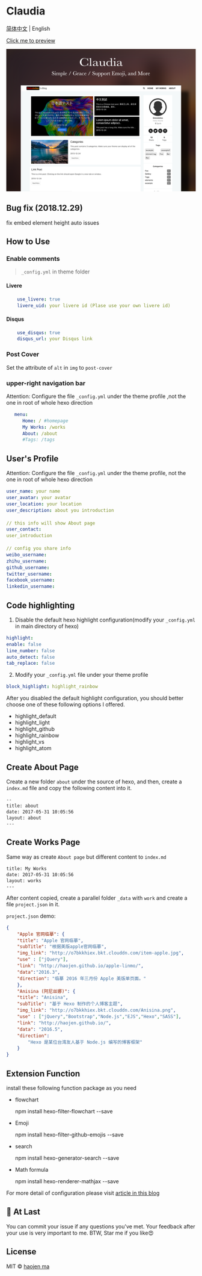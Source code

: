 # Claudia

[简体中文](./README-EN.md) | English

[Click me to preview](https://haojen.github.io/Claudia-theme-blog/)

![cover](./screenshot/claudia-cover.png)

## Bug fix (2018.12.29)

fix embed element height auto issues

## How to Use

### Enable comments

> `_config.yml` in theme folder

#### Livere

```yml
    use_livere: true
    livere_uid: your livere id (Plase use your own livere id)
```

#### Disqus

```yml
    use_disqus: true
    disqus_url: your Disqus link
```

### Post Cover

Set the attribute of `alt` in `img` to `post-cover`

### upper-right navigation bar

Attention: Configure the file `_config.yml` under the theme profile ,not the one in root of whole hexo direction

```yml
   menu:
      Home: / #homepage
      My Works: /works
      About: /about
      #Tags: /tags

```

## User's Profile

Attention: Configure the file `_config.yml` under the theme profile, not the one in  root of whole hexo direction

```yml
user_name: your name
user_avatar: your avatar
user_location: your location
user_description: about you introduction

// this info will show About page
user_contact: 
user_introduction

// config you share info
weibo_username: 
zhihu_username: 
github_username:
twitter_username: 
facebook_username: 
linkedin_username: 
```

## Code highlighting

1. Disable the default hexo highlight configuration(modify your `_config.yml` in main directory of hexo)

```yml
highlight:
enable: false
line_number: false
auto_detect: false
tab_replace: false
```

2. Modify your `_config.yml` file under your theme profile

```yml
block_highlight: highlight_rainbow
```

After you disabled the default highlight configuration, you should better choose one of these following options I offered.

* highlight_default
* highlight_light
* highlight_github
* highlight_rainbow
* highlight_vs
* highlight_atom

## Create About Page

Create a new folder `about` under the source of hexo, and then, create a `index.md` file and copy the following content into it.

	--
    title: about
	date: 2017-05-31 10:05:56
	layout: about
	---

## Create Works Page

Same way as create `About page` but different content to `index.md`

```
title: My Works
date: 2017-05-31 10:05:56
layout: works
---
```

After content copied, create a parallel folder `_data` with `work` and create a file `project.json` in it.

`project.json` demo:

```json
{
    "Apple 官网临摹": {
    "title": "Apple 官网临摹",
    "subTitle": "根据美版apple官网临摹",
    "img_link": "http://o7bkkhiex.bkt.clouddn.com/item-apple.jpg",
    "use" : ["jQuery"],
    "link": "http://haojen.github.io/apple-linmo/",
    "data":"2016.3",
    "direction": "临摹 2016 年三月份 Apple 美版单页面。"
    },
    "Anisina (阿尼丝娜)": {
    "title": "Anisina",
    "subTitle": "基于 Hexo 制作的个人博客主题",
    "img_link": "http://o7bkkhiex.bkt.clouddn.com/Anisina.png",
    "use" : ["jQuery","Bootstrap","Node.js","EJS","Hexo","SASS"],
    "link": "http://haojen.github.io/",
    "data": "2016.5",
    "direction":
        "Hexo 是某位台湾友人基于 Node.js 编写的博客框架"
    }
}
```

## Extension Function

install these following function package as you need

* flowchart

    npm install hexo-filter-flowchart --save
* Emoji

    npm install hexo-filter-github-emojis --save
* search

    npm install hexo-generator-search --save
* Math formula

    npm install hexo-renderer-mathjax --save

For more detail of configuration please visit [article in this blog](https://haojen.github.io/Claudia-theme-blog/)

## 💙 At Last

You can commit your issue if any questions you've met.
Your feedback after your use is very important to me.
BTW, Star me if you like😍

## License

MIT © [haojen ma](http://haojen.github.io)
